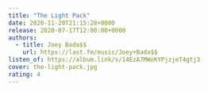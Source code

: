```yaml
---
title: "The Light Pack"
date: 2020-11-20T21:15:28+0000
release: 2020-07-17T12:00:00+0000
authors:
  - title: Joey Bada$$
    url: https://last.fm/music/Joey+Bada$$
listen_of: https://album.link/s/14EzA7MWoKYPjzjeT4gtj3
cover: the-light-pack.jpg
rating: 4
---
```

